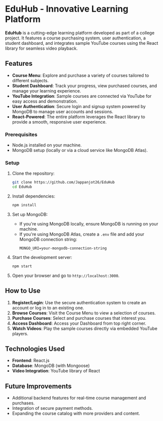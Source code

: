 
# EduHub - Innovative Learning Platform

**EduHub** is a cutting-edge learning platform developed as part of a college project. It features a course purchasing system, user authentication, a student dashboard, and integrates sample YouTube courses using the React library for seamless video playback.

## Features

- **Course Menu**: Explore and purchase a variety of courses tailored to different subjects.
- **Student Dashboard**: Track your progress, view purchased courses, and manage your learning experience.
- **YouTube Integration**: Sample courses are connected via YouTube for easy access and demonstration.
- **User Authentication**: Secure login and signup system powered by MongoDB to manage user accounts and sessions.
- **React-Powered**: The entire platform leverages the React library to provide a smooth, responsive user experience.

### Prerequisites
- Node.js installed on your machine.
- MongoDB setup (locally or via a cloud service like MongoDB Atlas).

### Setup
1. Clone the repository:
   ```bash
   git clone https://github.com/Jappanjot26/EduHub
   cd EduHub
   ```
2. Install dependencies:
   ```bash
   npm install
   ```
3. Set up MongoDB:
   - If you're using MongoDB locally, ensure MongoDB is running on your machine.
   - If you're using MongoDB Atlas, create a `.env` file and add your MongoDB connection string:
     ```
     MONGO_URI=your-mongodb-connection-string
     ```

4. Start the development server:
   ```bash
   npm start
   ```

5. Open your browser and go to `http://localhost:3000`.


## How to Use

1. **Register/Login**: Use the secure authentication system to create an account or log in to an existing one.
2. **Browse Courses**: Visit the Course Menu to view a selection of courses.
3. **Purchase Courses**: Select and purchase courses that interest you.
4. **Access Dashboard**: Access your Dashboard from top right corner.
5. **Watch Videos**: Play the sample courses directly via embedded YouTube players.

## Technologies Used

- **Frontend**: React.js
- **Database**: MongoDB (with Mongoose)
- **Video Integration**: YouTube library of React

## Future Improvements

- Additional backend features for real-time course management and purchases.
- Integration of secure payment methods.
- Expanding the course catalog with more providers and content.
